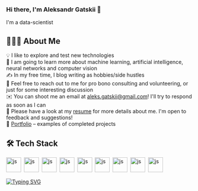 ### Hi there, I'm Aleksandr Gatskii 👋
I'm a data-scientist

## 👨🏻‍💻  About Me

💡 I like to explore and test new technologies <br>
🌱 I am going to learn more about machine learning, artificial intelligence, neural networks and computer vision <br>
✍️ In my free time, I blog writing as hobbies/side hustles <br>
💬 Feel free to reach out to me for pro bono consulting and volunteering, or just for some interesting discussion <br>
✉️ You can shoot me an email at aleks.gatskii@gmail.com! I'll try to respond as soon as I can <br>
📄 Please have a look at my [resume](https://drive.google.com/drive/folders/1SlAu-lADQrbTaUfSuBKD1HPrKmfWPkEi?usp=sharing) for more details about me. I'm open to feedback and suggestions! <br>
💼 [Portfolio](https://github.com/aleks-gatskii/Portfolio) – examples of completed projects

## 🛠️ Tech Stack
<img src="https://cdn.jsdelivr.net/gh/devicons/devicon/icons/python/python-original-wordmark.svg" title="js" width="40" height="40"/>&nbsp;
<img src="https://cdn.jsdelivr.net/gh/devicons/devicon/icons/jupyter/jupyter-original-wordmark.svg" title="js" width="40" height="40"/>&nbsp;
<img src="https://cdn.jsdelivr.net/gh/devicons/devicon/icons/pandas/pandas-original-wordmark.svg" title="js" width="40" height="40"/>&nbsp;
<img src="https://cdn.jsdelivr.net/gh/devicons/devicon/icons/ubuntu/ubuntu-plain-wordmark.svg" title="js" width="40" height="40"/>&nbsp;
<img src="https://cdn.jsdelivr.net/gh/devicons/devicon/icons/drupal/drupal-original-wordmark.svg" title="js" width="40" height="40"/>&nbsp;
<img src="https://cdn.jsdelivr.net/gh/devicons/devicon/icons/gimp/gimp-original-wordmark.svg" title="js" width="40" height="40"/>&nbsp;
<img src="https://cdn.jsdelivr.net/gh/devicons/devicon/icons/numpy/numpy-original-wordmark.svg" title="js" width="40" height="40"/>&nbsp;
<img src="https://cdn.jsdelivr.net/gh/devicons/devicon/icons/sqlite/sqlite-original-wordmark.svg" title="js" width="40" height="40"/>&nbsp;
<img src="https://cdn.jsdelivr.net/gh/devicons/devicon/icons/slack/slack-original-wordmark.svg" title="js" width="40" height="40"/>&nbsp;
          
[![Typing SVG](https://readme-typing-svg.demolab.com/?lines=You+can't+fully+trust+code;that+you+didn't+write+yourself)](https://git.io/typing-svg)
